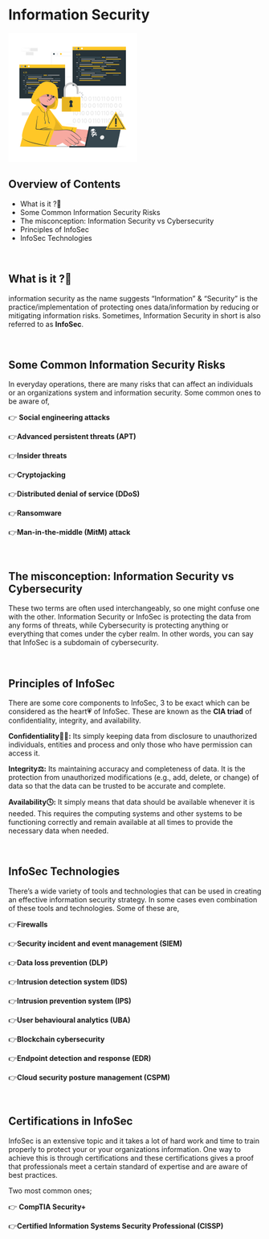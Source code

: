 # Information Security

<img src="images\Hacker-cuate.png" alt="Hacker-cuate" style="zoom: 25%;" />

## Overview of Contents

- What is it ?🤔
- Some Common Information Security Risks
- The misconception: Information Security vs Cybersecurity
- Principles of InfoSec
- InfoSec Technologies

<br>

## What is it ?🤔

information security as the name suggests “Information”  & “Security” is the practice/implementation of protecting ones data/information by reducing or mitigating information risks. Sometimes, Information Security in short is also referred to as **InfoSec**.


<br>

## Some Common Information Security Risks

In everyday operations, there are many risks that can affect an individuals or an organizations system and information security. Some common ones to be aware of,

👉 **Social engineering attacks**

👉**Advanced persistent threats (APT)**

👉**Insider threats**

👉**Cryptojacking**

👉**Distributed denial of service (DDoS)**

👉**Ransomware**

👉**Man-in-the-middle (MitM) attack**


<br>

## The misconception: Information Security vs Cybersecurity

These two terms are often used interchangeably, so one might confuse one with the other. Information Security or InfoSec is protecting the data from any forms of threats, while Cybersecurity is protecting anything or everything that comes under the cyber realm. In other words, you can say that InfoSec is a subdomain of cybersecurity.



<br>

## Principles of InfoSec

There are some core components to InfoSec, 3 to be exact which can be considered as the heart💗 of InfoSec. These are known as the **CIA triad** of confidentiality, integrity, and availability.

**Confidentiality🐱‍👤:** Its simply keeping data from disclosure to unauthorized individuals, entities and process and only those who have permission can access it.

**Integrity⚖:** Its maintaining accuracy and completeness of data. It is the protection from unauthorized modifications (e.g., add, delete, or change) of data so that the data can be trusted to be accurate and complete.

**Availability🕓:** It simply means that data should be available whenever it is needed. This requires the computing systems and other systems to be functioning correctly and remain available at all times to provide the necessary data when needed.



<br>

## InfoSec Technologies

There’s a wide variety of tools and technologies that can be used in creating an effective information security strategy. In some cases even combination of these tools and technologies. Some of these are,

👉**Firewalls**

👉**Security incident and event management (SIEM)**

👉**Data loss prevention (DLP)**

👉**Intrusion detection system (IDS)**

👉**Intrusion prevention system (IPS)**

👉**User behavioural analytics (UBA)**

👉**Blockchain cybersecurity**

👉**Endpoint detection and response (EDR)**

👉**Cloud security posture management (CSPM)**



<br>

## Certifications in InfoSec

InfoSec is an extensive topic and it takes a lot of hard work and time to train properly to protect your or your organizations information. One way to achieve this is through certifications and these certifications gives a proof that professionals meet a certain standard of expertise and are aware of best practices.

Two most common ones;

👉 **CompTIA Security+**

👉**Certified Information Systems Security Professional (CISSP)**

